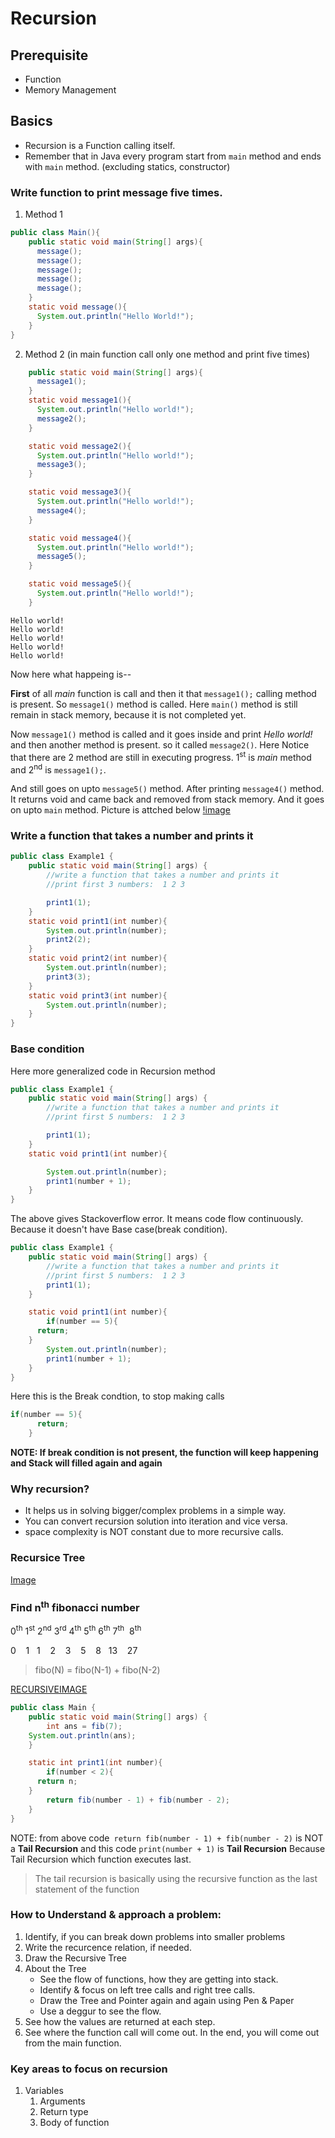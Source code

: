 # Recursion

## Prerequisite

- Function
- Memory Management

## Basics

- Recursion is a Function calling itself.
- Remember that in Java every program start from `main` method and ends with `main` method. (excluding statics, constructor)

### Write function to print message five times.

1. Method 1

```java
public class Main(){
    public static void main(String[] args){
      message();
      message();
      message();
      message();
      message();
    }
    static void message(){
      System.out.println("Hello World!");
    }
}
```

2. Method 2 (in main function call only one method and print five times)

```java
    public static void main(String[] args){
      message1();
    }
    static void message1(){
      System.out.println("Hello world!");
      message2();
    }

    static void message2(){
      System.out.println("Hello world!");
      message3();
    }

    static void message3(){
      System.out.println("Hello world!");
      message4();
    }

    static void message4(){
      System.out.println("Hello world!");
      message5();
    }

    static void message5(){
      System.out.println("Hello world!");
    }

```

```output
Hello world!
Hello world!
Hello world!
Hello world!
Hello world!
```

Now here what happeing is--

**First** of all _main_ function is call and then it that `message1();` calling method is present.
So `message1()` method is called. Here `main()` method is still remain in stack memory, because it is not completed yet.

Now `message1()` method is called and it goes inside and print _Hello world!_ and then another method is present.
so it called `message2()`. Here Notice that there are 2 method are still in executing progress. 1<sup>st</sup> is _main_ method and
2<sup>nd</sup> is `message1();`.

And still goes on upto `message5()` method. After printing `message4()` method. It returns void and came back and removed from stack memory. And it goes on upto `main` method. Picture is attched below
[!image](https://)

### Write a function that takes a number and prints it

```java
public class Example1 {
	public static void main(String[] args) {
		//write a function that takes a number and prints it
		//print first 3 numbers:  1 2 3

		print1(1);
	}
	static void print1(int number){
		System.out.println(number);
		print2(2);
	}
	static void print2(int number){
		System.out.println(number);
		print3(3);
	}
	static void print3(int number){
		System.out.println(number);
	}
}
```

### Base condition

Here more generalized code in Recursion method

```java
public class Example1 {
	public static void main(String[] args) {
		//write a function that takes a number and prints it
		//print first 5 numbers:  1 2 3

		print1(1);
	}
	static void print1(int number){

		System.out.println(number);
		print1(number + 1);
	}
}
```

The above gives Stackoverflow error. It means code flow continuously. Because it doesn't have Base case(break condition).

```java
public class Example1 {
	public static void main(String[] args) {
		//write a function that takes a number and prints it
		//print first 5 numbers:  1 2 3
		print1(1);
	}

	static void print1(int number){
		if(number == 5){
      return;
    }
		System.out.println(number);
		print1(number + 1);
	}
}
```

Here this is the Break condtion, to stop making calls

```java
if(number == 5){
      return;
    }
```

**NOTE: If break condition is not present, the function will keep happening and Stack will filled again and again**

### Why recursion?

- It helps us in solving bigger/complex problems in a simple way.
- You can convert recursion solution into iteration and vice versa.
- space complexity is NOT constant due to more recursive calls.

### Recursice Tree

[Image](https://)

### Find n<sup>th</sup> fibonacci number

0<sup>th</sup> 1<sup>st</sup> 2<sup>nd</sup> 3<sup>rd</sup> 4<sup>th</sup> 5<sup>th</sup> 6<sup>th</sup> 7<sup>th</sup> &nbsp;8<sup>th</sup>

0&nbsp;&nbsp;&nbsp; 1&nbsp;&nbsp; 1&nbsp;&nbsp;&nbsp; 2&nbsp;&nbsp;&nbsp; 3&nbsp;&nbsp;&nbsp; 5&nbsp;&nbsp;&nbsp; 8&nbsp;&nbsp; 13&nbsp;&nbsp;&nbsp; 27

> fibo(N) = fibo(N-1) + fibo(N-2)

[RECURSIVEIMAGE](https://)

```java
public class Main {
	public static void main(String[] args) {
		int ans = fib(7);
    System.out.println(ans);
	}

	static int print1(int number){
		if(number < 2){
      return n;
    }
		return fib(number - 1) + fib(number - 2);
	}
}
```

NOTE: from above code` return fib(number - 1) + fib(number - 2)` is NOT a **Tail Recursion**
and this code `print(number + 1)` is **Tail Recursion** Because Tail Recursion which function executes last.

> The tail recursion is basically using the recursive function as the last statement of the function

### How to Understand & approach a problem:

1. Identify, if you can break down problems into smaller problems
2. Write the recurcence relation, if needed.
3. Draw the Recursive Tree
4. About the Tree
   - See the flow of functions, how they are getting into stack.
   - Identify & focus on left tree calls and right tree calls.
   - Draw the Tree and Pointer again and again using Pen & Paper
   - Use a deggur to see the flow.
5. See how the values are returned at each step.
6. See where the function call will come out. In the end, you will come out from the main function.

### Key areas to focus on recursion
1. Variables
    1. Arguments
    2. Return type
    3. Body of function

